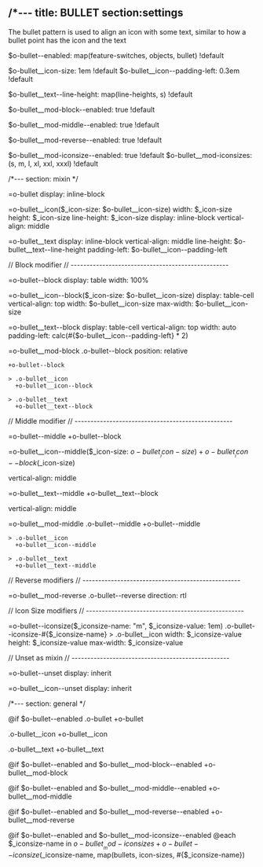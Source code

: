 /*---
title: BULLET
section:settings
---
The bullet pattern is used to align an icon with some text,
similar to how a bullet point has the icon and the text

$o-bullet--enabled: map(feature-switches, objects, bullet) !default

$o-bullet__icon-size: 1em !default
$o-bullet__icon--padding-left: 0.3em !default

$o-bullet__text--line-height: map(line-heights, s) !default

$o-bullet__mod-block--enabled: true !default

$o-bullet__mod-middle--enabled: true !default

$o-bullet__mod-reverse--enabled: true !default

$o-bullet__mod-iconsize--enabled: true !default
$o-bullet__mod-iconsizes: (s, m, l, xl, xxl, xxxl) !default

/*---
section: mixin
*/

=o-bullet
  display: inline-block

=o-bullet__icon($_icon-size: $o-bullet__icon-size)
  width: $_icon-size
  height: $_icon-size
  line-height: $_icon-size
  display: inline-block
  vertical-align: middle

=o-bullet__text
  display: inline-block
  vertical-align: middle
  line-height: $o-bullet__text--line-height
  padding-left: $o-bullet__icon--padding-left

// Block modifier
// --------------------------------------------------

=o-bullet--block
  display: table
  width: 100%

=o-bullet__icon--block($_icon-size: $o-bullet__icon-size)
  display: table-cell
  vertical-align: top
  width: $o-bullet__icon-size
  max-width: $o-bullet__icon-size


=o-bullet__text--block
  display: table-cell
  vertical-align: top
  width: auto
  padding-left: calc(#{$o-bullet__icon--padding-left} * 2)

=o-bullet__mod-block
  .o-bullet--block
    position: relative

    +o-bullet--block

    > .o-bullet__icon
      +o-bullet__icon--block

    > .o-bullet__text
      +o-bullet__text--block

// Middle modifier
// --------------------------------------------------

=o-bullet--middle
  +o-bullet--block

=o-bullet__icon--middle($_icon-size: $o-bullet__icon-size)
  +o-bullet__icon--block($_icon-size)

  vertical-align: middle

=o-bullet__text--middle
  +o-bullet__text--block

  vertical-align: middle

=o-bullet__mod-middle
  .o-bullet--middle
    +o-bullet--middle

    > .o-bullet__icon
      +o-bullet__icon--middle

    > .o-bullet__text
      +o-bullet__text--middle

// Reverse modifiers
// --------------------------------------------------

=o-bullet__mod-reverse
  .o-bullet--reverse
    direction: rtl

// Icon Size modifiers
// --------------------------------------------------

=o-bullet--iconsize($_iconsize-name: "m", $_iconsize-value: 1em)
  .o-bullet--iconsize-#{$_iconsize-name}
    > .o-bullet__icon
      width: $_iconsize-value
      height: $_iconsize-value
      max-width: $_iconsize-value

// Unset as mixin
// --------------------------------------------------

=o-bullet--unset
  display: inherit

=o-bullet__icon--unset
  display: inherit

/*---
section: general
*/

@if $o-bullet--enabled
  .o-bullet
    +o-bullet

  .o-bullet__icon
    +o-bullet__icon

  .o-bullet__text
    +o-bullet__text

@if $o-bullet--enabled and $o-bullet__mod-block--enabled
  +o-bullet__mod-block

@if $o-bullet--enabled and $o-bullet__mod-middle--enabled
  +o-bullet__mod-middle


@if $o-bullet--enabled and $o-bullet__mod-reverse--enabled
  +o-bullet__mod-reverse

@if $o-bullet--enabled and $o-bullet__mod-iconsize--enabled
  @each $_iconsize-name in $o-bullet__mod-iconsizes
    +o-bullet--iconsize($_iconsize-name, map(bullets, icon-sizes, #{$_iconsize-name})

